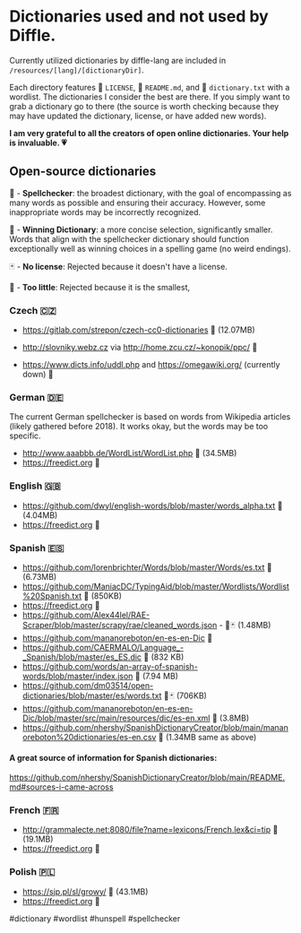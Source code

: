 # Dictionaries used and not used by Diffle.

Currently utilized dictionaries by diffle-lang are included in `/resources/[lang]/[dictionaryDir]`.

Each directory features 🧾 `LICENSE`, 🧾 `README.md`, and 🧾 `dictionary.txt` with a wordlist. The dictionaries I consider the best are there. If you simply want to grab a dictionary go to there (the source is worth checking because they may have updated the dictionary, license, or have added new words).

**I am very grateful to all the creators of open online dictionaries. Your help is invaluable. 💗**

## Open-source dictionaries

📔 - **Spellchecker**: the broadest dictionary, with the goal of encompassing as many words as possible and ensuring their accuracy. However, some inappropriate words may be incorrectly recognized.

🎯 - **Winning Dictionary**: a more concise selection, significantly smaller. Words that align with the spellchecker dictionary should function exceptionally well as winning choices in a spelling game (no weird endings).

🃏 - **No license**: Rejected because it doesn't have a license.

📄 - **Too little**: Rejected because it is the smallest,

### Czech 🇨🇿 
- https://gitlab.com/strepon/czech-cc0-dictionaries 📔 (12.07MB)
- http://slovniky.webz.cz via http://home.zcu.cz/~konopik/ppc/ 🎯

- https://www.dicts.info/uddl.php and https://omegawiki.org/ (currently down) 📄 

### German 🇩🇪
The current German spellchecker is based on words from Wikipedia articles (likely gathered before 2018). It works okay, but the words may be too specific.

- http://www.aaabbb.de/WordList/WordList.php 📔 (34.5MB)
- https://freedict.org 🎯

### English 🇬🇧
- https://github.com/dwyl/english-words/blob/master/words_alpha.txt 📔 (4.04MB)
- https://freedict.org 🎯

### Spanish 🇪🇸
- https://github.com/lorenbrichter/Words/blob/master/Words/es.txt 📔 (6.73MB)
- https://github.com/ManiacDC/TypingAid/blob/master/Wordlists/Wordlist%20Spanish.txt 📔 (850KB)
- https://freedict.org 🎯
- https://github.com/Alex44lel/RAE-Scraper/blob/master/scrapy/rae/cleaned_words.json - 📄🃏 (1.48MB)
- https://github.com/mananoreboton/en-es-en-Dic 📄
- https://github.com/CAERMALO/Language_-_Spanish/blob/master/es_ES.dic 📄 (832 KB)
- https://github.com/words/an-array-of-spanish-words/blob/master/index.json 📄 (7.94 MB)
- https://github.com/dm03514/open-dictionaries/blob/master/es/words.txt 📄🃏 (706KB)
- https://github.com/mananoreboton/en-es-en-Dic/blob/master/src/main/resources/dic/es-en.xml 📄 (3.8MB)
- https://github.com/nhershy/SpanishDictionaryCreator/blob/main/mananoreboton%20dictionaries/es-en.csv 📄 (1.34MB same as above)

#### A great source of information for Spanish dictionaries:
https://github.com/nhershy/SpanishDictionaryCreator/blob/main/README.md#sources-i-came-across

### French 🇫🇷
- http://grammalecte.net:8080/file?name=lexicons/French.lex&ci=tip 📔 (19.1MB)
- https://freedict.org 🎯

### Polish 🇵🇱
- https://sjp.pl/sl/growy/ 📔 (43.1MB)
- https://freedict.org 🎯

#dictionary #wordlist #hunspell #spellchecker
